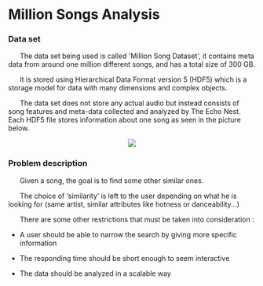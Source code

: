 ﻿# Million Songs Analysis
### Data set
 &nbsp;&nbsp;&nbsp;&nbsp;&nbsp;&nbsp;The data set being used is called 'Million Song Dataset', it contains meta data from around one million different songs, and has a total size of 300 GB.
 
 &nbsp;&nbsp;&nbsp;&nbsp;&nbsp;&nbsp;It is stored using Hierarchical Data Format version 5 (HDF5) which is a storage model for data with many dimensions and complex objects.
 
 &nbsp;&nbsp;&nbsp;&nbsp;&nbsp;&nbsp;The data set does not store any actual audio but instead consists of song features and meta-data collected and analyzed by The Echo Nest. Each HDF5 file stores information about one song as seen in the picture below.

 <p align="center"><img src="https://github.com/aminedassouli/Million_Song_Analysis-/blob/master/HDF5.png"></p>

### Problem description
 &nbsp;&nbsp;&nbsp;&nbsp;&nbsp;&nbsp;Given a song, the goal is to find some other similar ones. 

 &nbsp;&nbsp;&nbsp;&nbsp;&nbsp;&nbsp;The choice of ‘similarity’ is left to the user depending on what he is looking for (same artist, similar attributes like hotness or danceability...)

 &nbsp;&nbsp;&nbsp;&nbsp;&nbsp;&nbsp;There are some other restrictions that must be taken into consideration :
 
   - A user should be able to narrow the search by giving more specific information

   - The responding time should be short enough to seem interactive

   - The data should be analyzed in a scalable way 


